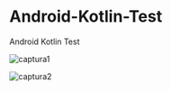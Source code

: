 # Android-Kotlin-Test
Android Kotlin Test

![captura1](https://user-images.githubusercontent.com/72764480/144479046-a3052d26-d1bb-4e97-8f62-c7a3d8aecd58.png)

![captura2](https://user-images.githubusercontent.com/72764480/144479665-2df74d96-77b5-4d8d-bfb5-517e3d809931.png)
